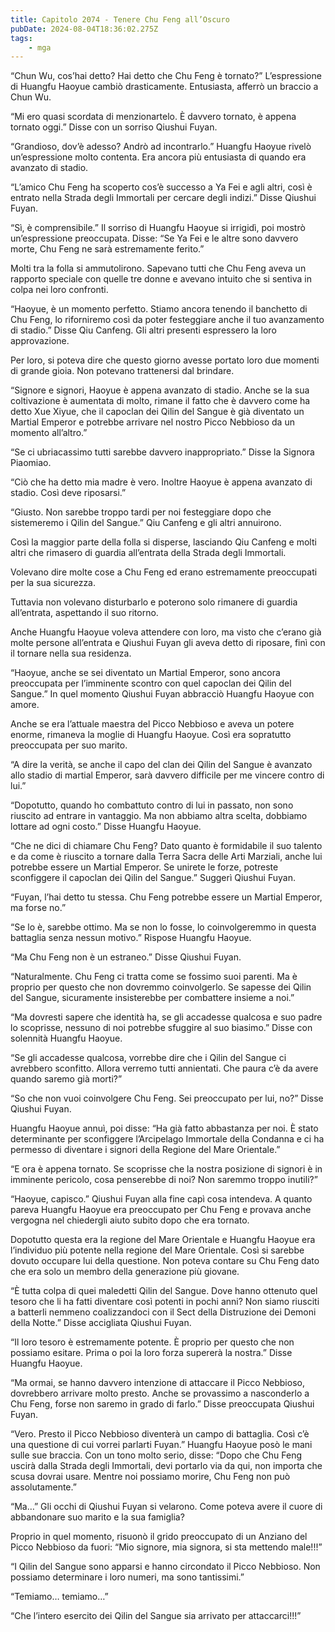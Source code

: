 ```yaml
---
title: Capitolo 2074 - Tenere Chu Feng all’Oscuro
pubDate: 2024-08-04T18:36:02.275Z
tags:
    - mga
---
```



“Chun Wu, cos’hai detto? Hai detto che Chu Feng è tornato?” L’espressione di Huangfu Haoyue cambiò drasticamente. Entusiasta, afferrò un braccio a Chun Wu.

“Mi ero quasi scordata di menzionartelo. È davvero tornato, è appena tornato oggi.” Disse con un sorriso Qiushui Fuyan.

“Grandioso, dov’è adesso? Andrò ad incontrarlo.” Huangfu Haoyue rivelò un’espressione molto contenta. Era ancora più entusiasta di quando era avanzato di stadio.

“L’amico Chu Feng ha scoperto cos’è successo a Ya Fei e agli altri, così è entrato nella Strada degli Immortali per cercare degli indizi.” Disse Qiushui Fuyan.

“Sì, è comprensibile.” Il sorriso di Huangfu Haoyue si irrigidì, poi mostrò un’espressione preoccupata. Disse: “Se Ya Fei e le altre sono davvero morte, Chu Feng ne sarà estremamente ferito.”

Molti tra la folla si ammutolirono. Sapevano tutti che Chu Feng aveva un rapporto speciale con quelle tre donne e avevano intuito che si sentiva in colpa nei loro confronti.

“Haoyue, è un momento perfetto. Stiamo ancora tenendo il banchetto di Chu Feng, lo riforniremo così da poter festeggiare anche il tuo avanzamento di stadio.” Disse Qiu Canfeng. Gli altri presenti espressero la loro approvazione.

Per loro, si poteva dire che questo giorno avesse portato loro due momenti di grande gioia. Non potevano trattenersi dal brindare.

“Signore e signori, Haoyue è appena avanzato di stadio. Anche se la sua coltivazione è aumentata di molto, rimane il fatto che è davvero come ha detto Xue Xiyue, che il capoclan dei Qilin del Sangue è già diventato un Martial Emperor e potrebbe arrivare nel nostro Picco Nebbioso da un momento all’altro.”

“Se ci ubriacassimo tutti sarebbe davvero inappropriato.” Disse la Signora Piaomiao.

“Ciò che ha detto mia madre è vero. Inoltre Haoyue è appena avanzato di stadio. Così deve riposarsi.”

“Giusto. Non sarebbe troppo tardi per noi festeggiare dopo che sistemeremo i Qilin del Sangue.” Qiu Canfeng e gli altri annuirono.

Così la maggior parte della folla si disperse, lasciando Qiu Canfeng e molti altri che rimasero di guardia all’entrata della Strada degli Immortali.

Volevano dire molte cose a Chu Feng ed erano estremamente preoccupati per la sua sicurezza.

Tuttavia non volevano disturbarlo e poterono solo rimanere di guardia all’entrata, aspettando il suo ritorno.

Anche Huangfu Haoyue voleva attendere con loro, ma visto che c’erano già molte persone all’entrata e Qiushui Fuyan gli aveva detto di riposare, finì con il tornare nella sua residenza.

“Haoyue, anche se sei diventato un Martial Emperor, sono ancora preoccupata per l’imminente scontro con quel capoclan dei Qilin del Sangue.” In quel momento Qiushui Fuyan abbracciò Huangfu Haoyue con amore.

Anche se era l’attuale maestra del Picco Nebbioso e aveva un potere enorme, rimaneva la moglie di Huangfu Haoyue. Così era sopratutto preoccupata per suo marito.

“A dire la verità, se anche il capo del clan dei Qilin del Sangue è avanzato allo stadio di martial Emperor, sarà davvero difficile per me vincere contro di lui.”

“Dopotutto, quando ho combattuto contro di lui in passato, non sono riuscito ad entrare in vantaggio. Ma non abbiamo altra scelta, dobbiamo lottare ad ogni costo.” Disse Huangfu Haoyue.

“Che ne dici di chiamare Chu Feng? Dato quanto è formidabile il suo talento e da come è riuscito a tornare dalla Terra Sacra delle Arti Marziali, anche lui potrebbe essere un Martial Emperor. Se unirete le forze, potreste sconfiggere il capoclan dei Qilin del Sangue.” Suggerì Qiushui Fuyan.

“Fuyan, l’hai detto tu stessa. Chu Feng potrebbe essere un Martial Emperor, ma forse no.”

“Se lo è, sarebbe ottimo. Ma se non lo fosse, lo coinvolgeremmo in questa battaglia senza nessun motivo.” Rispose Huangfu Haoyue.

“Ma Chu Feng non è un estraneo.” Disse Qiushui Fuyan.

“Naturalmente. Chu Feng ci tratta come se fossimo suoi parenti. Ma è proprio per questo che non dovremmo coinvolgerlo. Se sapesse dei Qilin del Sangue, sicuramente insisterebbe per combattere insieme a noi.”

“Ma dovresti sapere che identità ha, se gli accadesse qualcosa e suo padre lo scoprisse, nessuno di noi potrebbe sfuggire al suo biasimo.” Disse con solennità Huangfu Haoyue.

“Se gli accadesse qualcosa, vorrebbe dire che i Qilin del Sangue ci avrebbero sconfitto. Allora verremo tutti annientati. Che paura c’è da avere quando saremo già morti?”

“So che non vuoi coinvolgere Chu Feng. Sei preoccupato per lui, no?” Disse Qiushui Fuyan.

Huangfu Haoyue annuì, poi disse: “Ha già fatto abbastanza per noi. È stato determinante per sconfiggere l’Arcipelago Immortale della Condanna e ci ha permesso di diventare i signori della Regione del Mare Orientale.”

“E ora è appena tornato. Se scoprisse che la nostra posizione di signori è in imminente pericolo, cosa penserebbe di noi? Non saremmo troppo inutili?”

“Haoyue, capisco.” Qiushui Fuyan alla fine capì cosa intendeva. A quanto pareva Huangfu Haoyue era preoccupato per Chu Feng e provava anche vergogna nel chiedergli aiuto subito dopo che era tornato.

Dopotutto questa era la regione del Mare Orientale e Huangfu Haoyue era l’individuo più potente nella regione del Mare Orientale. Così si sarebbe dovuto occupare lui della questione. Non poteva contare su Chu Feng dato che era solo un membro della generazione più giovane.

“È tutta colpa di quei maledetti Qilin del Sangue. Dove hanno ottenuto quel tesoro che li ha fatti diventare così potenti in pochi anni? Non siamo riusciti a batterli nemmeno coalizzandoci con il Sect della Distruzione dei Demoni della Notte.” Disse accigliata Qiushui Fuyan.

“Il loro tesoro è estremamente potente. È proprio per questo che non possiamo esitare. Prima o poi la loro forza supererà la nostra.” Disse Huangfu Haoyue.

“Ma ormai, se hanno davvero intenzione di attaccare il Picco Nebbioso, dovrebbero arrivare molto presto. Anche se provassimo a nasconderlo a Chu Feng, forse non saremo in grado di farlo.” Disse preoccupata Qiushui Fuyan.

“Vero. Presto il Picco Nebbioso diventerà un campo di battaglia. Così c’è una questione di cui vorrei parlarti Fuyan.” Huangfu Haoyue posò le mani sulle sue braccia. Con un tono molto serio, disse: “Dopo che Chu Feng uscirà dalla Strada degli Immortali, devi portarlo via da qui, non importa che scusa dovrai usare. Mentre noi possiamo morire, Chu Feng non può assolutamente.”

“Ma…” Gli occhi di Qiushui Fuyan si velarono. Come poteva avere il cuore di abbandonare suo marito e la sua famiglia?

Proprio in quel momento, risuonò il grido preoccupato di un Anziano del Picco Nebbioso da fuori: “Mio signore, mia signora, si sta mettendo male!!!”

“I Qilin del Sangue sono apparsi e hanno circondato il Picco Nebbioso. Non possiamo determinare i loro numeri, ma sono tantissimi.”

“Temiamo… temiamo…”

“Che l’intero esercito dei Qilin del Sangue sia arrivato per attaccarci!!!”


